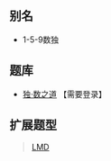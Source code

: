 ## 别名
- 1-5-9数独

## 题库
- [独·数之道](http://www.sudokufans.org.cn/lx/game.index.php?type=159) 【需要登录】

## 扩展题型
> [LMD](https://logic-masters.de/Raetselportal/Suche/erweitert.php?tag_id=9333)